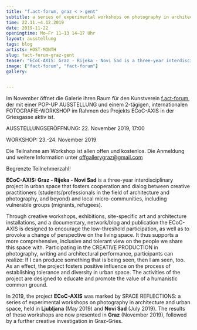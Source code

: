 ```yaml
---
title: "f.act-forum, graz < > gent"
subtitle: a series of experimental workshops on photography in architecture and urban space
time: 22.11.–4.12.2019
date: 2019-11-22
openingtime: Mo–Fr 11–13 14–17 Uhr
layout: ausstellung
tags: blog
artists: HOST-MONTH
slug: fact-forum-graz-gent
teaser: "ECoC-AXIS: Graz - Rijeka - Novi Sad is a three-year interdisciplinary project in urban space that fosters cooperation and dialog between creative practitioners (students/professionals in the field of architecture and photography, and beyond) and local micro-communities, including vulnerable groups (migrants, refugees)."
image: ["fact-forum", "fact-forum"]
gallery:


---
```


Im November öffnet die Galerie ihren Raum für den Kunstverein [f.act-forum](http://fact-forum.net/ "Fact-Forum.net"), der mit einer POP-UP AUSSTELLUNG und einem 2-tägigen, internationalen FOTOGRAFIE-WORKSHOP im Rahmen des Projekts ECoC-AXIS in der Griesgasse aktiv ist.

AUSSTELLUNGSERÖFFNUNG: 22. November 2019, 17:00

WORKSHOP: 23.-24. November 2019

Die Teilnahme am Workshop ist allen offen und kostenlos. Die Anmeldung und weitere Information unter [offgallerygraz@gmail.com](mailto:offgallerygraz@gmail.com)

Begrenzte Teilnehmerzahl!

**ECoC-AXIS: Graz - Rijeka - Novi Sad** is a three-year interdisciplinary project in urban space that fosters cooperation and dialog between creative practitioners (students/professionals in the field of architecture and photography, and beyond) and local micro-communities, including vulnerable groups (migrants, refugees).


Through creative workshops, exhibitions, site-specific art and architecture installations, and a documentary, network/blog and publication the ECoC-AXIS is designed to encourage the low-threshold participation, as well as to provoke a change of perspective on the living space. It thus supports a more comprehensive, inclusive and tolerant view on the people we share this space with.
Participating in the CREATIVE PRODUCTION in photography, writing and architectural performance, participants can realize: If I can produce something that is being seen, then I am seen, too.
As an effect, the project fosters positive influence on the process of establishing tolerance and diversity in urban space. The activities of the project are designed to educate and promote the value of a humanistic common ground.


In 2019, the project **ECoC-AXIS** was marked by SPACE REFLECTIONS: a series of experimental workshops on photography in architecture and urban space, held in **Ljubljana** (May 2019) and **Novi Sad** (July 2019). The results of these workshops are now presented in **Graz** (November 2019), followed by a further creative investigation in Graz-Gries.
